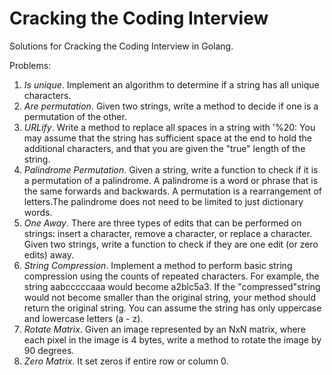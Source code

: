 # Cracking the Coding Interview

Solutions for Cracking the Coding Interview in Golang.

Problems:
1. *Is unique*. Implement an algorithm to determine if a string has all unique characters.
1. *Are permutation*. Given two strings, write a method to decide if one is a permutation of the other.
1. *URLify*. Write a method to replace all spaces in a string with '%20: 
You may assume that the string has sufficient space at the end to hold the additional characters, 
and that you are given the "true" length of the string.
1. *Palindrome Permutation*. Given a string, write a function to check if it is a permutation of a palindrome. 
A palindrome is a word or phrase that is the same forwards and backwards. 
A permutation is a rearrangement of letters.The palindrome does not need to be limited to just dictionary words.
1. *One Away*. There are three types of edits that can be performed on strings: insert a character, remove a character, 
or replace a character. Given two strings, write a function to check if they are one edit (or zero edits) away.
1. *String Compression*. Implement a method to perform basic string compression using the counts of repeated characters. 
For example, the string aabcccccaaa would become a2blc5a3. If the "compressed"string would not become smaller than the 
original string, your method should return the original string. You can assume the string has only uppercase and lowercase letters (a - z).
1. *Rotate Matrix*. Given an image represented by an NxN matrix, where each pixel in the image is 4 bytes, write a method to rotate the image by 90 degrees.
1. *Zero Matrix*. It set zeros if entire row or column 0.